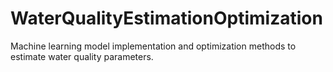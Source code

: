 # WaterQualityEstimationOptimization
Machine learning model implementation and optimization methods to estimate water quality parameters.
